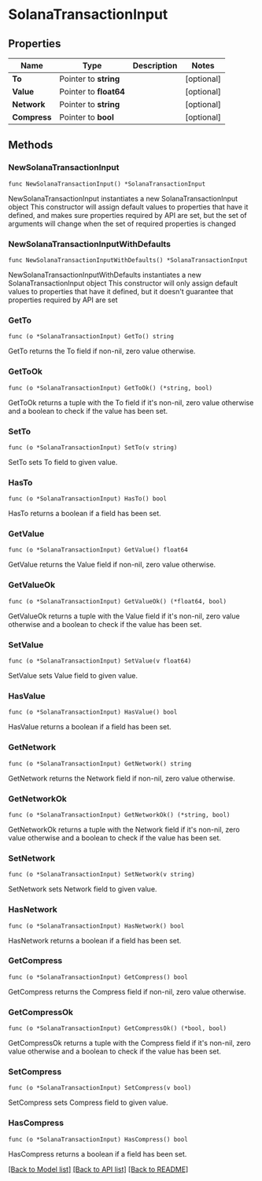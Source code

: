 # SolanaTransactionInput

## Properties

| Name         | Type                   | Description | Notes       |
| ------------ | ---------------------- | ----------- | ----------- |
| **To**       | Pointer to **string**  |             | \[optional] |
| **Value**    | Pointer to **float64** |             | \[optional] |
| **Network**  | Pointer to **string**  |             | \[optional] |
| **Compress** | Pointer to **bool**    |             | \[optional] |

## Methods

### NewSolanaTransactionInput

`func NewSolanaTransactionInput() *SolanaTransactionInput`

NewSolanaTransactionInput instantiates a new SolanaTransactionInput object This constructor will assign default values to properties that have it defined, and makes sure properties required by API are set, but the set of arguments will change when the set of required properties is changed

### NewSolanaTransactionInputWithDefaults

`func NewSolanaTransactionInputWithDefaults() *SolanaTransactionInput`

NewSolanaTransactionInputWithDefaults instantiates a new SolanaTransactionInput object This constructor will only assign default values to properties that have it defined, but it doesn't guarantee that properties required by API are set

### GetTo

`func (o *SolanaTransactionInput) GetTo() string`

GetTo returns the To field if non-nil, zero value otherwise.

### GetToOk

`func (o *SolanaTransactionInput) GetToOk() (*string, bool)`

GetToOk returns a tuple with the To field if it's non-nil, zero value otherwise and a boolean to check if the value has been set.

### SetTo

`func (o *SolanaTransactionInput) SetTo(v string)`

SetTo sets To field to given value.

### HasTo

`func (o *SolanaTransactionInput) HasTo() bool`

HasTo returns a boolean if a field has been set.

### GetValue

`func (o *SolanaTransactionInput) GetValue() float64`

GetValue returns the Value field if non-nil, zero value otherwise.

### GetValueOk

`func (o *SolanaTransactionInput) GetValueOk() (*float64, bool)`

GetValueOk returns a tuple with the Value field if it's non-nil, zero value otherwise and a boolean to check if the value has been set.

### SetValue

`func (o *SolanaTransactionInput) SetValue(v float64)`

SetValue sets Value field to given value.

### HasValue

`func (o *SolanaTransactionInput) HasValue() bool`

HasValue returns a boolean if a field has been set.

### GetNetwork

`func (o *SolanaTransactionInput) GetNetwork() string`

GetNetwork returns the Network field if non-nil, zero value otherwise.

### GetNetworkOk

`func (o *SolanaTransactionInput) GetNetworkOk() (*string, bool)`

GetNetworkOk returns a tuple with the Network field if it's non-nil, zero value otherwise and a boolean to check if the value has been set.

### SetNetwork

`func (o *SolanaTransactionInput) SetNetwork(v string)`

SetNetwork sets Network field to given value.

### HasNetwork

`func (o *SolanaTransactionInput) HasNetwork() bool`

HasNetwork returns a boolean if a field has been set.

### GetCompress

`func (o *SolanaTransactionInput) GetCompress() bool`

GetCompress returns the Compress field if non-nil, zero value otherwise.

### GetCompressOk

`func (o *SolanaTransactionInput) GetCompressOk() (*bool, bool)`

GetCompressOk returns a tuple with the Compress field if it's non-nil, zero value otherwise and a boolean to check if the value has been set.

### SetCompress

`func (o *SolanaTransactionInput) SetCompress(v bool)`

SetCompress sets Compress field to given value.

### HasCompress

`func (o *SolanaTransactionInput) HasCompress() bool`

HasCompress returns a boolean if a field has been set.

[\[Back to Model list\]](./#documentation-for-models) [\[Back to API list\]](./#documentation-for-api-endpoints) [\[Back to README\]](./)
